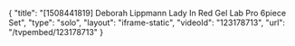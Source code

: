 {
    "title": "[1508441819] Deborah Lippmann Lady In Red Gel Lab Pro 6piece Set",
    "type": "solo",
    "layout": "iframe-static",
    "videoId": "123178713",
    "url": "\/tvpembed\/123178713"
}